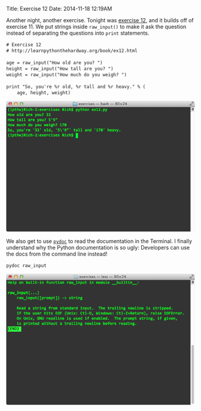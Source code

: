 Title: Exercise 12
Date: 2014-11-18 12:19AM

Another night, another exercise. Tonight was [exercise 12](http://learnpythonthehardway.org/book/ex12.html), and it builds off of exercise 11. We put strings inside `raw_input()` to make it ask the question instead of separating the questions into `print` statements.

```
# Exercise 12
# http://learnpythonthehardway.org/book/ex12.html

age = raw_input("How old are you? ")
height = raw_input("How tall are you? ")
weight = raw_input("How much do you weigh? ")

print "So, you're %r old, %r tall and %r heavy." % (
    age, height, weight)
```

![Exercise 12](/images/ex12-1.png "Exercise 12")

We also get to use [`pydoc`](https://docs.python.org/2/library/pydoc.html) to read the documentation in the Terminal. I finally understand why the Python documentation is so ugly: Developers can use the docs from the command line instead!

```
pydoc raw_input
```

![Exercise 12](/images/ex12-2.png "Exercise 12")
